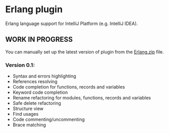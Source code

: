# Erlang plugin
Erlang language support for IntelliJ Platform (e.g. IntelliJ IDEA).
## WORK IN PROGRESS

You can manually set up the latest version of plugin from the [Erlang.zip](https://github.com/ignatov/intellij-erlang/blob/master/bin/Erlang.zip) file.

### Version 0.1:
* Syntax and errors highlighting
* References resolving
* Code completion for functions, records and variables
* Keyword code completion
* Rename refactoring for modules, functions, records and variables
* Safe delete refactoring
* Structure view
* Find usages
* Code commenting/uncommenting
* Brace matching

